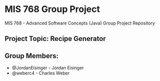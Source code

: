 # MIS 768 Group Project

MIS 768 - Advanced Software Concepts (Java) Group Project Repository

## Project Topic: Recipe Generator

## Group Members:

* @JordanEisinger - Jordan Eisinger
* @weberc4 - Charles Weber

